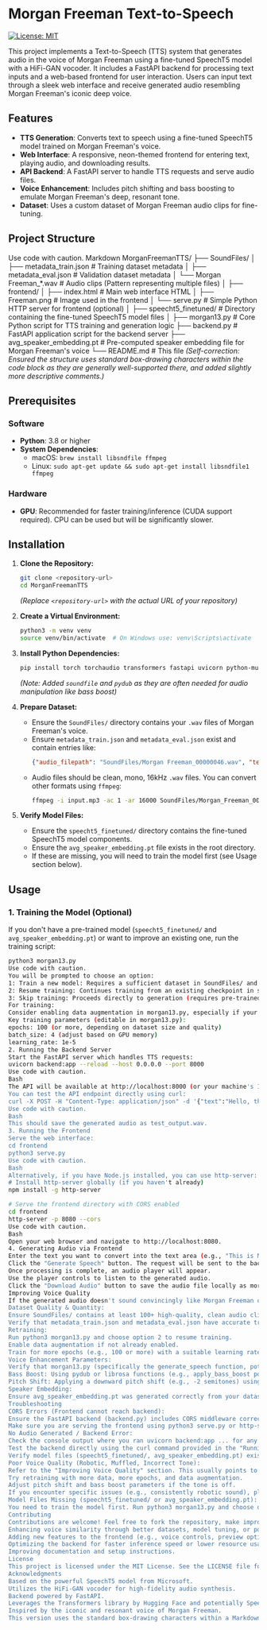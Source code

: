 # Morgan Freeman Text-to-Speech

[![License: MIT](https://img.shields.io/badge/License-MIT-yellow.svg)](https://opensource.org/licenses/MIT)

This project implements a Text-to-Speech (TTS) system that generates audio in the voice of Morgan Freeman using a fine-tuned SpeechT5 model with a HiFi-GAN vocoder. It includes a FastAPI backend for processing text inputs and a web-based frontend for user interaction. Users can input text through a sleek web interface and receive generated audio resembling Morgan Freeman's iconic deep voice.

## Features

*   **TTS Generation**: Converts text to speech using a fine-tuned SpeechT5 model trained on Morgan Freeman's voice.
*   **Web Interface**: A responsive, neon-themed frontend for entering text, playing audio, and downloading results.
*   **API Backend**: A FastAPI server to handle TTS requests and serve audio files.
*   **Voice Enhancement**: Includes pitch shifting and bass boosting to emulate Morgan Freeman's deep, resonant tone.
*   **Dataset**: Uses a custom dataset of Morgan Freeman audio clips for fine-tuning.

## Project Structure
Use code with caution.
Markdown
MorganFreemanTTS/
├── SoundFiles/
│ ├── metadata_train.json # Training dataset metadata
│ ├── metadata_eval.json # Validation dataset metadata
│ └── Morgan Freeman_*.wav # Audio clips (Pattern representing multiple files)
│
├── frontend/
│ ├── index.html # Main web interface HTML
│ ├── Freeman.png # Image used in the frontend
│ └── serve.py # Simple Python HTTP server for frontend (optional)
│
├── speecht5_finetuned/ # Directory containing the fine-tuned SpeechT5 model files
│
├── morgan13.py # Core Python script for TTS training and generation logic
├── backend.py # FastAPI application script for the backend server
├── avg_speaker_embedding.pt # Pre-computed speaker embedding file for Morgan Freeman's voice
└── README.md # This file
*(Self-correction: Ensured the structure uses standard box-drawing characters within the code block as they are generally well-supported there, and added slightly more descriptive comments.)*

## Prerequisites

### Software
*   **Python**: 3.8 or higher
*   **System Dependencies**:
    *   macOS: `brew install libsndfile ffmpeg`
    *   Linux: `sudo apt-get update && sudo apt-get install libsndfile1 ffmpeg`

### Hardware
*   **GPU**: Recommended for faster training/inference (CUDA support required). CPU can be used but will be significantly slower.

## Installation

1.  **Clone the Repository:**
    ```bash
    git clone <repository-url>
    cd MorganFreemanTTS
    ```
    *(Replace `<repository-url>` with the actual URL of your repository)*

2.  **Create a Virtual Environment:**
    ```bash
    python3 -m venv venv
    source venv/bin/activate  # On Windows use: venv\Scripts\activate
    ```

3.  **Install Python Dependencies:**
    ```bash
    pip install torch torchaudio transformers fastapi uvicorn python-multipart speechbrain numpy soundfile pydub
    ```
    *(Note: Added `soundfile` and `pydub` as they are often needed for audio manipulation like bass boost)*

4.  **Prepare Dataset:**
    *   Ensure the `SoundFiles/` directory contains your `.wav` files of Morgan Freeman's voice.
    *   Ensure `metadata_train.json` and `metadata_eval.json` exist and contain entries like:
        ```json
        {"audio_filepath": "SoundFiles/Morgan Freeman_00000046.wav", "text": "Sample text here"}
        ```
    *   Audio files should be clean, mono, 16kHz `.wav` files. You can convert other formats using `ffmpeg`:
        ```bash
        ffmpeg -i input.mp3 -ac 1 -ar 16000 SoundFiles/Morgan_Freeman_00000131.wav
        ```

5.  **Verify Model Files:**
    *   Ensure the `speecht5_finetuned/` directory contains the fine-tuned SpeechT5 model components.
    *   Ensure the `avg_speaker_embedding.pt` file exists in the root directory.
    *   If these are missing, you will need to train the model first (see Usage section below).

## Usage

### 1. Training the Model (Optional)

If you don't have a pre-trained model (`speecht5_finetuned/` and `avg_speaker_embedding.pt`) or want to improve an existing one, run the training script:

```bash
python3 morgan13.py
Use code with caution.
You will be prompted to choose an option:
1: Train a new model: Requires a sufficient dataset in SoundFiles/ and corresponding metadata files.
2: Resume training: Continues training from an existing checkpoint in speecht5_finetuned/.
3: Skip training: Proceeds directly to generation (requires pre-trained model files).
For training:
Consider enabling data augmentation in morgan13.py, especially if your dataset is small.
Key training parameters (editable in morgan13.py):
epochs: 100 (or more, depending on dataset size and quality)
batch_size: 4 (adjust based on GPU memory)
learning_rate: 1e-5
2. Running the Backend Server
Start the FastAPI server which handles TTS requests:
uvicorn backend:app --reload --host 0.0.0.0 --port 8000
Use code with caution.
Bash
The API will be available at http://localhost:8000 (or your machine's IP address on port 8000).
You can test the API endpoint directly using curl:
curl -X POST -H "Content-Type: application/json" -d '{"text":"Hello, this is a test."}' http://localhost:8000/generate_speech/ --output test_output.wav
Use code with caution.
Bash
This should save the generated audio as test_output.wav.
3. Running the Frontend
Serve the web interface:
cd frontend
python3 serve.py
Use code with caution.
Bash
Alternatively, if you have Node.js installed, you can use http-server:
# Install http-server globally (if you haven't already)
npm install -g http-server

# Serve the frontend directory with CORS enabled
cd frontend
http-server -p 8080 --cors
Use code with caution.
Bash
Open your web browser and navigate to http://localhost:8080.
4. Generating Audio via Frontend
Enter the text you want to convert into the text area (e.g., "This is Morgan Freeman speaking.").
Click the "Generate Speech" button. The request will be sent to the backend.
Once processing is complete, an audio player will appear.
Use the player controls to listen to the generated audio.
Click the "Download Audio" button to save the audio file locally as morgan-freeman-speech.wav.
Improving Voice Quality
If the generated audio doesn't sound convincingly like Morgan Freeman or has poor quality, consider the following:
Dataset Quality & Quantity:
Ensure SoundFiles/ contains at least 100+ high-quality, clean audio clips of Morgan Freeman speaking clearly. Aim for 1-2 hours of total audio.
Verify that metadata_train.json and metadata_eval.json have accurate transcriptions matching the audio content and correct file paths.
Retraining:
Run python3 morgan13.py and choose option 2 to resume training.
Enable data augmentation if not already enabled.
Train for more epochs (e.g., 100 or more) with a suitable learning rate (e.g., 1e-5). Monitor evaluation loss.
Voice Enhancement Parameters:
Verify that morgan13.py (specifically the generate_speech function, potentially called by the backend) includes appropriate post-processing steps like:
Bass Boost: Using pydub or librosa functions (e.g., apply_bass_boost possibly using effects.equalizer or effects.low_pass_filter if pydub is used, or similar filters with librosa). The provided backend.py likely needs to call this.
Pitch Shift: Applying a downward pitch shift (e.g., -2 semitones) using libraries like librosa or soundfile.
Speaker Embedding:
Ensure avg_speaker_embedding.pt was generated correctly from your dataset. Using a high-quality speaker encoder model like speechbrain/spkrec-ecapa-voxceleb (as likely used in morgan13.py) is crucial. Regenerate the embedding if you significantly change the dataset.
Troubleshooting
CORS Errors (Frontend cannot reach backend):
Ensure the FastAPI backend (backend.py) includes CORS middleware correctly configured (allowing * or the specific frontend origin http://localhost:8080).
Make sure you are serving the frontend using python3 serve.py or http-server --cors, not by opening index.html directly from the file system.
No Audio Generated / Backend Error:
Check the console output where you ran uvicorn backend:app ... for any error messages.
Test the backend directly using the curl command provided in the "Running the Backend" section. If curl fails, the issue is likely in backend.py or the TTS generation logic in morgan13.py.
Verify model files (speecht5_finetuned/, avg_speaker_embedding.pt) exist and are accessible.
Poor Voice Quality (Robotic, Muffled, Incorrect Tone):
Refer to the "Improving Voice Quality" section. This usually points to issues with the dataset size/quality or insufficient training.
Try retraining with more data, more epochs, and data augmentation.
Adjust pitch shift and bass boost parameters if the tone is off.
If you encounter specific issues (e.g., consistently robotic sound), please provide details when seeking help.
Model Files Missing (speecht5_finetuned/ or avg_speaker_embedding.pt):
You need to train the model first. Run python3 morgan13.py and choose option 1 (Train a new model).
Contributing
Contributions are welcome! Feel free to fork the repository, make improvements, and submit pull requests. Potential areas for contribution include:
Enhancing voice similarity through better datasets, model tuning, or post-processing.
Adding new features to the frontend (e.g., voice controls, preview options).
Optimizing the backend for faster inference speed or lower resource usage.
Improving documentation and setup instructions.
License
This project is licensed under the MIT License. See the LICENSE file for details.
Acknowledgments
Based on the powerful SpeechT5 model from Microsoft.
Utilizes the HiFi-GAN vocoder for high-fidelity audio synthesis.
Backend powered by FastAPI.
Leverages the Transformers library by Hugging Face and potentially SpeechBrain.
Inspired by the iconic and resonant voice of Morgan Freeman.
This version uses the standard box-drawing characters within a Markdown code block, which should render correctly as a visual tree in most modern Markdown viewers (like those on GitHub, GitLab, etc.).